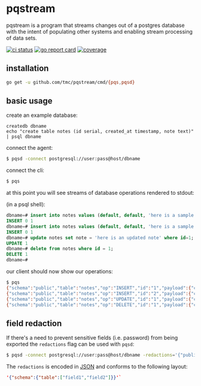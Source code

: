 # pqstream

pqstream is a program that streams changes out of a postgres database with the intent of populating other systems and enabling stream processing of data sets.

[![ci status](https://circleci.com/gh/tmc/pqstream.svg?style=shield)](https://circleci.com/gh/tmc/workflows/pqstream/tree/master) 
[![go report card](https://goreportcard.com/badge/github.com/tmc/pqstream)](https://goreportcard.com/report/github.com/tmc/pqstream)
[![coverage](https://codecov.io/gh/tmc/pqstream/branch/master/graph/badge.svg)](https://codecov.io/gh/tmc/pqstream)

## installation

```sh
go get -u github.com/tmc/pqstream/cmd/{pqs,pqsd}
```

## basic usage

create an example database:

```
createdb dbname
echo "create table notes (id serial, created_at timestamp, note text)" | psql dbname
```

connect the agent:

```sh
$ pqsd -connect postgresql://user:pass@host/dbname
```

connect the cli:
```sh
$ pqs
```

at this point you will see streams of database operations rendered to stdout:


(in a psql shell):

```sql
dbname=# insert into notes values (default, default, 'here is a sample note');
INSERT 0 1
dbname=# insert into notes values (default, default, 'here is a sample note');
INSERT 0 1
dbname=# update notes set note = 'here is an updated note' where id=1;
UPDATE 1
dbname=# delete from notes where id = 1;
DELETE 1
dbname=#
```

our client should now show our operations:
```sh
$ pqs
{"schema":"public","table":"notes","op":"INSERT","id":"1","payload":{"created_at":null,"id":1,"note":"here is a sample note"}}
{"schema":"public","table":"notes","op":"INSERT","id":"2","payload":{"created_at":null,"id":2,"note":"here is a sample note"}}
{"schema":"public","table":"notes","op":"UPDATE","id":"1","payload":{"created_at":null,"id":1,"note":"here is an updated note"},"changes":{"note":"here is a sample note"}}
{"schema":"public","table":"notes","op":"DELETE","id":"1","payload":{"created_at":null,"id":1,"note":"here is an updated note"}}
```


## field redaction

If there's a need to prevent sensitive fields (i.e. password) from being exported the `redactions` flag can be used with `pqsd`:


```sh
$ pqsd -connect postgresql://user:pass@host/dbname -redactions='{"public":{"users":["password","first_name","last_name","email"]}}'
```

The `redactions` is encoded in [JSON](http://json.org/) and conforms to the following layout: 
``` json
'{"schema":{"table":["field1","field2"]}}'`
```

